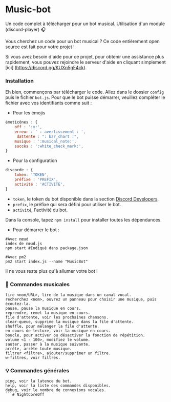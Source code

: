 # Music-bot
Un code complet à télécharger pour un bot musical. Utilisation d'un module (discord-player) 🎧

Vous cherchez un code pour un bot musical ? Ce code entièrement open source est fait pour votre projet !

Si vous avez besoin d'aide pour ce projet, pour obtenir une assistance plus rapidement, vous pouvez rejoindre le serveur d'aide en cliquant simplement [ici] (https://discord.gg/KUXn5gF4ck).

### Installation

Eh bien, commençons par télécharger le code.
Allez dans le dossier `config` puis le fichier `bot.js`.
Pour que le bot puisse démarrer, veuillez compléter le fichier avec vos identifiants comme suit :

- Pour les émojis

```js
émoticônes : {
    off : ':x:',
    erreur : ' : avertissement : ',
     dattente : ": bar_chart :",
    musique : ':musical_note:',
    succès : ':white_check_mark:',
}
```

- Pour la configuration

```js
discorde : {
    token: 'TOKEN',
    préfixe : 'PREFIX',
    activité : 'ACTIVITE',
}
```

- `token`, le token du bot disponible dans la section [Discord Developers](https://discordapp.com/developers/applications).
- `prefix`, le préfixe qui sera défini pour utiliser le bot.
- `activité`, l'activité du bot.

Dans la console, tapez `npm install` pour installer toutes les dépendances.

- Pour démarrer le bot :

```
#Avec nœud
index de nœud.js
npm start #Indiqué dans package.json

#Avec pm2
pm2 start index.js --name "MusicBot"
```

Il ne vous reste plus qu'à allumer votre bot !

### 🎵 Commandes musicales

```
lire <nom/URL>, lire de la musique dans un canal vocal.
recherchez <nom>, ouvrez un panneau pour choisir une musique, puis écoutez-la.
pause, pause la musique en cours.
reprendre, remet la musique en cours.
file d'attente, voir les prochaines chansons.
clear-queue, supprime la musique dans la file d'attente.
shuffle, pour mélanger la file d'attente.
en cours de lecture, voir la musique en cours.
boucle, pour activer ou désactiver la fonction de répétition.
volume <1 - 100>, modifiez le volume.
sauter, passer à la musique suivante.
arrête, arrête toute musique.
filtrer <filtre>, ajouter/supprimer un filtre.
w-filtres, voir filtres.
```

### 💡 Commandes générales

```
ping, voir la latence du bot.
help, voir la liste des commandes disponibles.
debug, voir le nombre de connexions vocales.
```#   N i g h t C o r e O f f  
 